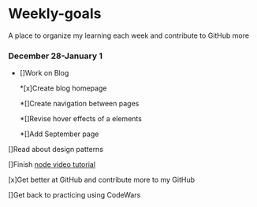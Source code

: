 # Weekly-goals
A place to organize my learning each week and contribute to GitHub more

### December 28-January 1

* []Work on Blog

   *[x]Create blog homepage
  
   *[]Create navigation between pages
  
   *[]Revise hover effects of a elements
   
   *[]Add September page
  

[]Read about design patterns

[]Finish [node video tutorial](https://www.youtube.com/watch?v=BBOUfdUZIVo&index=17&list=PL4cUxeGkcC9gcy9lrvMJ75z9maRw4byYp)

[x]Get better at GitHub and contribute more to my GitHub

[]Get back to practicing using CodeWars


